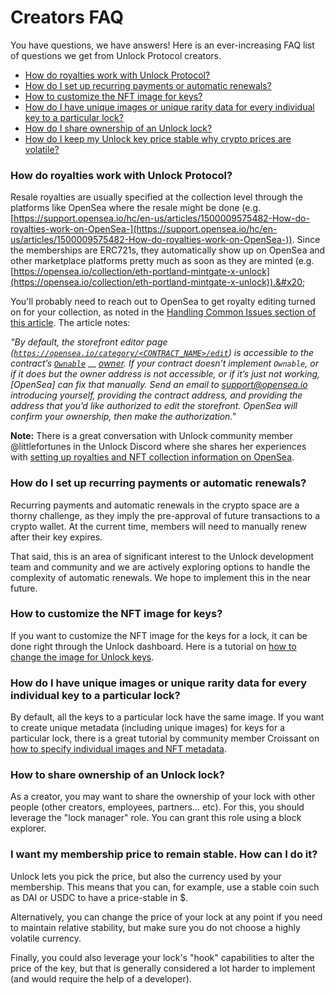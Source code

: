 # Creators FAQ

You have questions, we have answers! Here is an ever-increasing FAQ list of questions we get from Unlock Protocol creators.



* [How do royalties work with Unlock Protocol?](faq.md#how-do-royalties-work-with-unlock-protocol)
* [How do I set up recurring payments or automatic renewals?](faq.md#how-do-i-set-up-recurring-payments-or-automatic-renewals)
* [How to customize the NFT image for keys?](faq.md#how-to-customize-the-nft-image-for-keys)
* [How do I have unique images or unique rarity data for every individual key to a particular lock?](faq.md#how-do-i-have-unique-images-or-unique-rarity-data-for-every-individual-key-to-a-particular-lock)
* [How do I share ownership of an Unlock lock?](faq.md#how-to-share-ownership-of-an-unlock-lock)
*   [How do I keep my Unlock key price stable why crypto prices are volatile?](faq.md#i-want-my-membership-price-to-remain-stable.-how-can-i-do-it)



### How do royalties work with Unlock Protocol?

Resale royalties are usually specified at the collection level through the platforms like OpenSea where the resale might be done (e.g. [https://support.opensea.io/hc/en-us/articles/1500009575482-How-do-royalties-work-on-OpenSea-](https://support.opensea.io/hc/en-us/articles/1500009575482-How-do-royalties-work-on-OpenSea-)). Since the memberships are ERC721s, they automatically show up on OpenSea and other marketplace platforms pretty much as soon as they are minted (e.g. [https://opensea.io/collection/eth-portland-mintgate-x-unlock](https://opensea.io/collection/eth-portland-mintgate-x-unlock)).&#x20;

You'll probably need to reach out to OpenSea to get royalty editing turned on for your collection, as noted in the [Handling Common Issues section of this article](https://medium.com/opensea/how-to-create-your-own-marketplace-on-opensea-in-three-minutes-or-less-12373ca5818a). The article notes:

_"By default, the storefront editor page (_[_`https://opensea.io/category/<CONTRACT_NAME>/edit`_](https://opensea.io/category/%3CCONTRACT\_NAME%3E/edit)_) is accessible to the contract’s_ [_`Ownable`_](https://github.com/OpenZeppelin/openzeppelin-solidity/blob/0dded493a03623c93845c2d58634c229862ab54a/contracts/ownership/Ownable.sol#L22-L27) __ [_owner_](https://github.com/OpenZeppelin/openzeppelin-solidity/blob/0dded493a03623c93845c2d58634c229862ab54a/contracts/ownership/Ownable.sol#L22-L27)_. If your contract doesn’t implement `Ownable`, or if it does but the owner address is not accessible, or if it’s just not working, \[OpenSea] can fix that manually. Send an email to_ [_support@opensea.io_](mailto:support@opensea.io) _introducing yourself, providing the contract address, and providing the address that you’d like authorized to edit the storefront. OpenSea will confirm your ownership, then make the authorization."_

**Note:** There is a great conversation with Unlock community member @littlefortunes in the Unlock Discord where she shares her experiences with [setting up royalties and NFT collection information on OpenSea](https://discord.com/channels/462280183425138719/835883502297284628/934784500301451264).

### **How do I set up recurring payments or automatic renewals?** <a href="#how-do-i-set-up-recurring-payments-or-automatic-renewals" id="how-do-i-set-up-recurring-payments-or-automatic-renewals"></a>

Recurring payments and automatic renewals in the crypto space are a thorny challenge, as they imply the pre-approval of future transactions to a crypto wallet. At the current time, members will need to manually renew after their key expires.&#x20;

That said, this is an area of significant interest to the Unlock development team and community and we are actively exploring options to handle the complexity of automatic renewals. We hope to implement this in the near future.

### How to customize the NFT image for keys?

If you want to customize the NFT image for the keys for a lock, it can be done right through the Unlock dashboard. Here is a tutorial on [how to change the image for Unlock keys](customizing-the-nft.md#customize-each-memberships-icon).

### How do I have unique images or unique rarity data for every individual key to a particular lock?

By default, all the keys to a particular lock have the same image. If you want to create unique metadata (including unique images) for keys for a particular lock, there is a great tutorial by community member Croissant on [how to specify individual images and NFT metadata](tutorials-1/customizing-locks-on-opensea.md).

### How to share ownership of an Unlock lock?

As a creator, you may want to share the ownership of your lock with other people (other creators, employees, partners... etc). For this, you should leverage the "lock manager" role. You can grant this role using a block explorer.

### I want my membership price to remain stable. How can I do it?

Unlock lets you pick the price, but also the currency used by your membership. This means that you can, for example, use a stable coin such as DAI or USDC to have a price-stable in $.

Alternatively, you can change the price of your lock at any point if you need to maintain relative stability, but make sure you do not choose a highly volatile currency.

Finally, you could also leverage your lock's "hook" capabilities to alter the price of the key, but that is generally considered a lot harder to implement (and would require the help of a developer).

